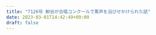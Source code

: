 ```yaml
---
title: "7126号 鮒谷が合唱コンクールで罵声を浴びせかけられた話"
date: 2023-03-01T14:42:49+09:00
draft: false
---
```


```
```

```
```
